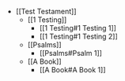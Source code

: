 - [[Test Testament]]
  - [[1 Testing]]
    - [[1 Testing#1 Testing 1]]
    - [[1 Testing#1 Testing 2]]
  - [[Psalms]]
    - [[Psalms#Psalm 1]]
  - [[A Book]]
    - [[A Book#A Book 1]]
